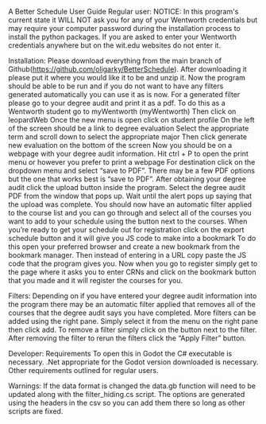 A Better Schedule User Guide
Regular user:
NOTICE: In this program's current state it WILL NOT ask you for any of your Wentworth credentials but may require your computer password during the installation process to install the python packages. If you are asked to enter your Wentworth credentials anywhere but on the wit.edu websites do not enter it.

Installation:
Please download everything from the main branch of Github(https://github.com/oligarky/BetterSchedule).
After downloading it please put it where you would like it to be and unzip it.
Now the program should be able to be run and if you do not want to have any filters generated automatically you can use it as is now.
For a generated filter please go to your degree audit and print it as a pdf.
To do this as a Wentworth student go to myWentworth (myWentworth)
Then click on leopardWeb
Once the new menu is open click on student profile
On the left of the screen should be a link to degree evaluation
Select the appropriate term and scroll down to select the appropriate major
Then click generate new evaluation on the bottom of the screen
Now you should be on a webpage with your degree audit information.
Hit ctrl + P to open the print menu or however you prefer to print a webpage
For destination click on the dropdown menu and select “save to PDF”. There may be a few PDF options but the one that works best is “save to PDF”.
After obtaining your degree audit click the upload button inside the program.
Select the degree audit PDF from the window that pops up.
Wait until the alert pops up saying that the upload was complete.
You should now have an automatic filter applied to the course list and you can go through and select all of the courses you want to add to your schedule using the button next to the courses.
When you’re ready to get your schedule out for registration click on the export schedule button and it will give you JS code to make into a bookmark
To do this open your preferred browser and create a new bookmark from the bookmark manager.
Then instead of entering in a URL copy paste the JS code that the program gives you.
Now when you go to register simply get to the page where it asks you to enter CRNs and click on the bookmark button that you made and it will register the courses for you.

Filters:
Depending on if you have entered your degree audit information into the program there may be an automatic filter applied that removes all of the courses that the degree audit says you have completed.
More filters can be added using the right pane. Simply select it from the menu on the right pane then click add.
To remove a filter simply click on the button next to the filter. After removing the filter to rerun the filters click the “Apply Filter” button.

Developer:
Requirements
To open this in Godot the C# executable is necessary.
.Net appropriate for the Godot version downloaded is necessary.
Other requirements outlined for regular users.

Warnings:
If the data format is changed the data.gb function will need to be updated along with the filter_hiding.cs script.
The options are generated using the headers in the csv so you can add them there so long as other scripts are fixed.
